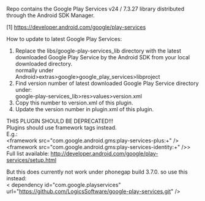 Repo contains the Google Play Services v24 / 7.3.27 library distributed
through the Android SDK Manager.<br>

[1] https://developer.android.com/google/play-services<br>

How to update to latest Google Play Services:<br>
1. Replace the  libs/google-play-services_lib directory with the latest downloaded Google Play Service by the Android SDK from your local downloaded directory.<br>
normally under Android>extras>google>google_play_services>libproject<br>
2. Find version number of latest downloaded Google Play Service directory under:<br>
    google-play-services_lib>res>values>version.xml<br>
3. Copy this number to version.xml of this plugin.<br>
4. Update the version number in plugin.xml of this plugin.<br>


THIS PLUGIN SHOULD BE DEPRECATED!!!<br>
Plugins should use framework tags instead.<br>
E.g.:<br>
    &lt;framework src="com.google.android.gms:play-services-plus:+" /&gt;<br>
    &lt;framework src="com.google.android.gms:play-services-identity:+" />&gt;<br>
Full list available: http://developer.android.com/google/play-services/setup.html<br>

But this does currently not work under phonegap build 3.7.0. so use this instead:<br>
< dependency id="com.google.playservices" url="https://github.com/LogicsSoftware/google-play-services.git" />
